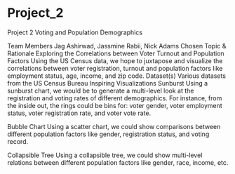 # Project_2

Project 2
Voting and Population Demographics

Team Members
Jag Ashirwad, Jassmine Rabii, Nick Adams
Chosen Topic & Rationale
Exploring the Correlations between Voter Turnout and Population Factors
Using the US Census data, we hope to juxtapose and visualize the correlations between voter registration, turnout and population factors like employment status, age, income, and zip code. 
Dataset(s)
Various datasets from the US Census Bureau
Inspiring Visualizations
Sunburst
Using a sunburst chart, we would be to generate a multi-level look at the registration and voting rates of different demographics. For instance, from the inside out, the rings could be bins for: voter gender, voter employment status, voter registration rate, and voter vote rate.


Bubble Chart
Using a scatter chart, we could show comparisons between different population factors like gender, registration status, and voting record. 

Collapsible Tree
Using a collapsible tree, we could show multi-level relations between different population factors like gender, race, income, etc. 

